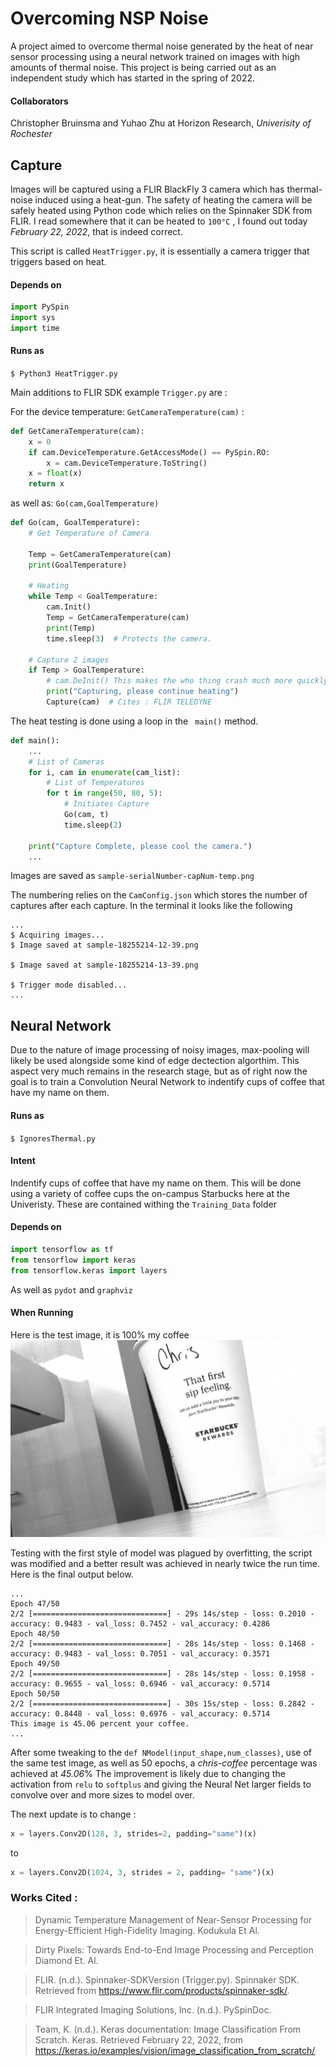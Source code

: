 # Overcoming NSP Noise
A project aimed to overcome thermal noise generated by the heat of near sensor processing using a neural network trained on images with high amounts of thermal noise.
This project is being carried out as an independent study which has started in the spring of 2022. 

#### Collaborators
Christopher Bruinsma and Yuhao Zhu at Horizon Research, *Univerisity of Rochester*

## Capture
Images will be captured using a FLIR BlackFly 3 camera which has thermal-noise induced using a heat-gun. 
The safety of heating the camera will be safely heated using Python code which relies on the Spinnaker SDK from FLIR. I read somewhere that it can be heated to
```100°C```
, I found out today *February 22, 2022*, that is indeed correct. 

This script is called ```HeatTrigger.py```, it is essentially a camera trigger that triggers based on heat. 

#### Depends on

```python
import PySpin
import sys
import time
```

#### Runs as 
```$ Python3 HeatTrigger.py```

Main additions to FLIR SDK example ```Trigger.py``` are :

For the device temperature: ```GetCameraTemperature(cam)``` :

```python
def GetCameraTemperature(cam):
    x = 0
    if cam.DeviceTemperature.GetAccessMode() == PySpin.RO:
        x = cam.DeviceTemperature.ToString()
    x = float(x)
    return x
```
as well as:  ```Go(cam,GoalTemperature)```

```python
def Go(cam, GoalTemperature):
    # Get Temperature of Camera

    Temp = GetCameraTemperature(cam)
    print(GoalTemperature)

    # Heating
    while Temp < GoalTemperature:
        cam.Init()
        Temp = GetCameraTemperature(cam)
        print(Temp)
        time.sleep(3)  # Protects the camera.

    # Capture 2 images
    if Temp > GoalTemperature:
        # cam.DeInit() This makes the who thing crash much more quickly
        print("Capturing, please continue heating")
        Capture(cam)  # Cites : FLIR TELEDYNE
```

The heat testing is done using a loop in the ``` main()``` method. 

```python
def main():
    ...
    # List of Cameras
    for i, cam in enumerate(cam_list):
        # List of Temperatures
        for t in range(50, 80, 5):
            # Initiates Capture
            Go(cam, t)
            time.sleep(2)
    
    print("Capture Complete, please cool the camera.")
    ... 
```
Images are saved as  ```sample-serialNumber-capNum-temp.png```

The numbering relies on the ```CamConfig.json``` which stores the number of captures after each capture. 
In the terminal it looks like the following 
```
...
$ Acquiring images...
$ Image saved at sample-18255214-12-39.png

$ Image saved at sample-18255214-13-39.png

$ Trigger mode disabled...
...
```



## Neural Network
Due to the nature of image processing of noisy images, max-pooling will likely be used alongside some kind of edge dectection algorthim. This aspect very much remains in the research stage, but as of right now the goal is to train a Convolution Neural Network to indentify cups of coffee that have my name on them. 

#### Runs as
```$ IgnoresThermal.py``` 

#### Intent 
Indentify cups of coffee that have my name on them. This will be done using a variety of coffee cups the on-campus Starbucks here at the Univeristy. 
These are contained withing the ```Training_Data``` folder

#### Depends on

```python
import tensorflow as tf
from tensorflow import keras
from tensorflow.keras import layers
```
As well as ```pydot``` and ```graphviz```

#### When Running 

Here is the test image, it is 100% my coffee 
![Model](TEST2.png)

Testing with the first style of model was plagued by overfitting, the script was modified and a better result was achieved in nearly twice the run time. 
Here is the final output below. 

```
...
Epoch 47/50
2/2 [==============================] - 29s 14s/step - loss: 0.2010 - accuracy: 0.9483 - val_loss: 0.7452 - val_accuracy: 0.4286
Epoch 48/50
2/2 [==============================] - 28s 14s/step - loss: 0.1468 - accuracy: 0.9483 - val_loss: 0.7051 - val_accuracy: 0.3571
Epoch 49/50
2/2 [==============================] - 28s 14s/step - loss: 0.1958 - accuracy: 0.9655 - val_loss: 0.6946 - val_accuracy: 0.5714
Epoch 50/50
2/2 [==============================] - 30s 15s/step - loss: 0.2842 - accuracy: 0.8448 - val_loss: 0.6976 - val_accuracy: 0.5714
This image is 45.06 percent your coffee.
...
```

After some tweaking to the ```def NModel(input_shape,num_classes)```, use of the same test image, as well as 50 epochs, a *chris-coffee* percentage was achieved at *45.06*%
The improvement is likely due to changing the activation from ```relu``` to ```softplus``` and giving the Neural Net larger fields to convolve over and more sizes to model over.

The next update is to change : 
```python
x = layers.Conv2D(128, 3, strides=2, padding="same")(x)
```
to
```python
x = layers.Conv2D(1024, 3, strides = 2, padding= "same")(x) 
```

### Works Cited :
> Dynamic Temperature Management of Near-Sensor Processing for Energy-Efficient High-Fidelity 
    Imaging. Kodukula Et Al.

> Dirty Pixels: Towards End-to-End Image Processing and Perception Diamond Et. Al.

> FLIR. (n.d.). Spinnaker-SDKVersion (Trigger.py). Spinnaker SDK. Retrieved from https://www.flir.com/products/spinnaker-sdk/. 

> FLIR Integrated Imaging Solutions, Inc. (n.d.). PySpinDoc. 

> Team, K. (n.d.). Keras documentation: Image Classification From Scratch. Keras. Retrieved February 22, 2022, from 
   https://keras.io/examples/vision/image_classification_from_scratch/ 
